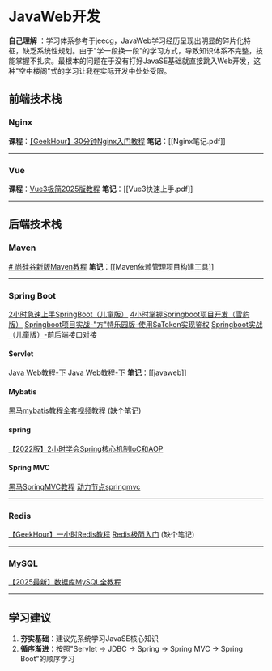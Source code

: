 # JavaWeb开发

**自己理解** ：学习体系参考于jeecg，JavaWeb学习经历呈现出明显的碎片化特征，缺乏系统性规划。由于"学一段换一段"的学习方式，导致知识体系不完整，技能掌握不扎实。最根本的问题在于没有打好JavaSE基础就直接跳入Web开发，这种"空中楼阁"式的学习让我在实际开发中处处受限。
## 前端技术栈
### Nginx

**课程**：[【GeekHour】30分钟Nginx入门教程](https://www.bilibili.com/video/BV1mz4y1n7PQ/?spm_id_from=333.337.search-card.all.click&vd_source=5ddade9eefcdf707199779be0224af48)
**笔记**：[[Nginx笔记.pdf]]

---
### Vue
**课程**：[Vue3极简2025版教程](https://www.bilibili.com/video/BV13tjqzmEDZ/?spm_id_from=333.1007.top_right_bar_window_history.content.click&vd_source=5ddade9eefcdf707199779be0224af48)
**笔记**：[[Vue3快速上手.pdf]]

---
## 后端技术栈

### Maven
[# 尚硅谷新版Maven教程](https://www.bilibili.com/video/BV1JN411G7gX/?spm_id_from=333.788.player.switch&vd_source=5ddade9eefcdf707199779be0224af48&p=14)
**笔记**：[[Maven依赖管理项目构建工具]]

---
### Spring Boot
[2小时急速上手SpringBoot（儿童版）](https://www.bilibili.com/video/BV1Es4y1Q7Ms/?spm_id_from=333.788.recommend_more_video.3&vd_source=5ddade9eefcdf707199779be0224af48)
[4小时掌握Springboot项目开发（雪豹版）](https://www.bilibili.com/video/BV1Uo4y1V7Wa/?spm_id_from=333.1387.upload.video_card.click&vd_source=5ddade9eefcdf707199779be0224af48)
[Springboot项目实战-"方"特乐园版-使用SaToken实现鉴权](https://www.bilibili.com/video/BV1zV4y1B7fq/?spm_id_from=333.1387.upload.video_card.click&vd_source=5ddade9eefcdf707199779be0224af48)
[Springboot实战（儿童版）-前后端接口对接](https://www.bilibili.com/video/BV12N41117Sb/?spm_id_from=333.1007.top_right_bar_window_history.content.click&vd_source=5ddade9eefcdf707199779be0224af48)

#### Servlet
[Java Web教程-下](https://www.bilibili.com/video/BV1Ef421Q7ro/?spm_id_from=333.788.videopod.episodes&vd_source=5ddade9eefcdf707199779be0224af48&p=2)
[Java Web教程-下](https://www.bilibili.com/video/BV1YS421d7V1/?spm_id_from=333.788.recommend_more_video.0&vd_source=5ddade9eefcdf707199779be0224af48&page=Search)
**笔记**：[[javaweb]]

#### Mybatis
[黑马mybatis教程全套视频教程](https://www.bilibili.com/video/BV1MT4y1k7wZ/?spm_id_from=333.788.videopod.episodes&vd_source=5ddade9eefcdf707199779be0224af48)
(缺个笔记)
#### spring
[【2022版】2小时学会Spring核心机制IoC和AOP](https://www.bilibili.com/video/BV1w3411s7ur/?spm_id_from=333.337.search-card.all.click&vd_source=5ddade9eefcdf707199779be0224af48)

#### Spring MVC
[黑马SpringMVC教程](https://www.bilibili.com/video/BV1ZF411G7eP/?spm_id_from=333.788.videopod.episodes&vd_source=5ddade9eefcdf707199779be0224af48&p=2)
[动力节点springmvc](https://www.bilibili.com/video/BV1sC411L76f/?spm_id_from=333.1391.0.0&p=2&vd_source=5ddade9eefcdf707199779be0224af48)


---
### Redis
[【GeekHour】一小时Redis教程](https://www.bilibili.com/video/BV1Jj411D7oG/?spm_id_from=333.788.videopod.sections&vd_source=5ddade9eefcdf707199779be0224af48)
[Redis极简入门](https://www.bilibili.com/video/BV15L411D7yo/?spm_id_from=333.788.videopod.episodes&vd_source=5ddade9eefcdf707199779be0224af48)
(缺个笔记)

---
### MySQL
[【2025最新】数据库MySQL全教程](https://www.bilibili.com/video/BV1fzQnYtEWy/?spm_id_from=333.1387.upload.video_card.click&vd_source=5ddade9eefcdf707199779be0224af48)

---
## 学习建议

1. **夯实基础**：建议先系统学习JavaSE核心知识
2. **循序渐进**：按照"Servlet → JDBC → Spring → Spring MVC → Spring Boot"的顺序学习